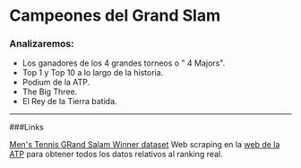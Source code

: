 # Campeones del Grand Slam

### Analizaremos:

- Los ganadores de los 4 grandes torneos  o " 4 Majors".
- Top 1 y Top 10 a lo largo de la historia.
- Podium de la ATP.
- The Big Three.
- El Rey de la Tierra batida.

****
###Links

[Men's Tennis GRand Salam Winner dataset](https://www.kaggle.com/datasets/wonduk/mens-tennis-grand-slam-winner-dataset)
Web scraping en la [web de la ATP](https://www.atptour.com/es") para obtener todos los datos relativos al ranking real.
